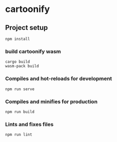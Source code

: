 # cartoonify

## Project setup
```
npm install
```

### build cartoonify wasm
```
cargo build
wasm-pack build
```

### Compiles and hot-reloads for development
```
npm run serve
```

### Compiles and minifies for production
```
npm run build
```

### Lints and fixes files
```
npm run lint
```
